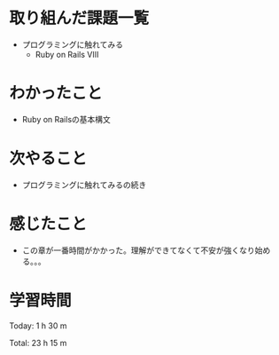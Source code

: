 # 取り組んだ課題一覧
- プログラミングに触れてみる
  - Ruby on Rails VIII

# わかったこと
- Ruby on Railsの基本構文

# 次やること
- プログラミングに触れてみるの続き
  
# 感じたこと
- この章が一番時間がかかった。理解ができてなくて不安が強くなり始める。。。
  
# 学習時間
Today: 1 h 30 m

Total: 23 h 15 m
